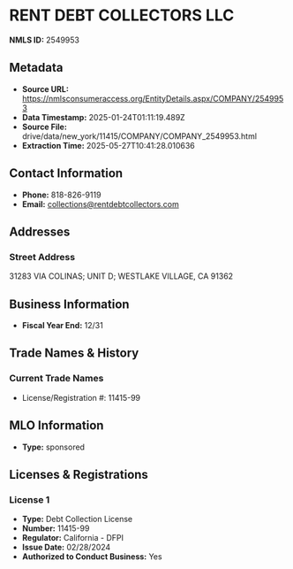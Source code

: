 # RENT DEBT COLLECTORS LLC

**NMLS ID:** 2549953

## Metadata
- **Source URL:** https://nmlsconsumeraccess.org/EntityDetails.aspx/COMPANY/2549953
- **Data Timestamp:** 2025-01-24T01:11:19.489Z
- **Source File:** drive/data/new_york/11415/COMPANY/COMPANY_2549953.html
- **Extraction Time:** 2025-05-27T10:41:28.010636

## Contact Information
- **Phone:** 818-826-9119
- **Email:** collections@rentdebtcollectors.com

## Addresses
### Street Address
31283 VIA COLINAS; UNIT D; WESTLAKE VILLAGE, CA 91362

## Business Information
- **Fiscal Year End:** 12/31

## Trade Names & History
### Current Trade Names
- License/Registration #: 11415-99

## MLO Information
- **Type:** sponsored

## Licenses & Registrations

### License 1
- **Type:** Debt Collection License
- **Number:** 11415-99
- **Regulator:** California - DFPI
- **Issue Date:** 02/28/2024
- **Authorized to Conduct Business:** Yes
